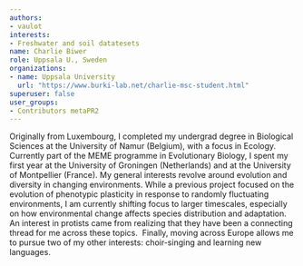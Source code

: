 ```yaml
---
authors:
- vaulot
interests:
- Freshwater and soil datatesets
name: Charlie Biwer
role: Uppsala U., Sweden
organizations:
- name: Uppsala University
  url: "https://www.burki-lab.net/charlie-msc-student.html"
superuser: false
user_groups:
- Contributors metaPR2
---
```

Originally from Luxembourg, I completed my undergrad degree in Biological Sciences at the University of Namur (Belgium), with a focus in Ecology. Currently part of the MEME programme in Evolutionary Biology, I spent my first year at the University of Groningen (Netherlands) and at the University of Montpellier (France). My general interests revolve around evolution and diversity in changing environments. While a previous project focused on the evolution of phenotypic plasticity in response to randomly fluctuating environments, I am currently shifting focus to larger timescales, especially on how environmental change affects species distribution and adaptation. An interest in protists came from realizing that they have been a connecting thread for me across these topics.
​
Finally, moving across Europe allows me to pursue two of my other interests: choir-singing and learning new languages.
